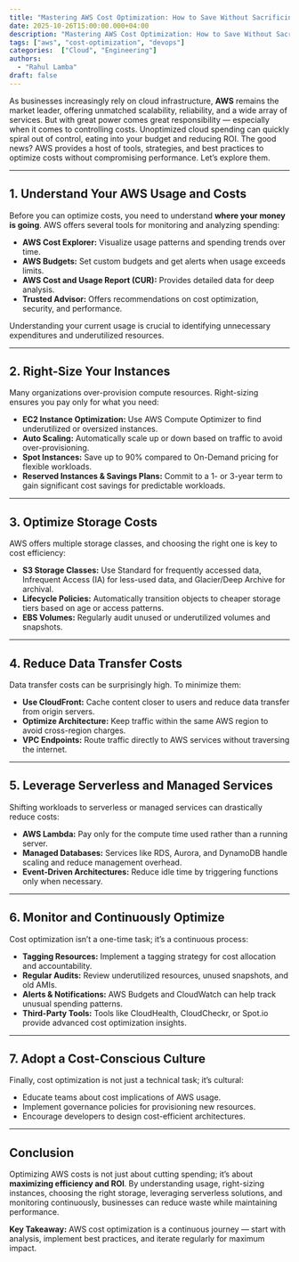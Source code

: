 ```yaml
---
title: "Mastering AWS Cost Optimization: How to Save Without Sacrificing Performance"
date: 2025-10-26T15:00:00.000+04:00
description: "Mastering AWS Cost Optimization: How to Save Without Sacrificing Performance"
tags: ["aws", "cost-optimization", "devops"]
categories:  ["Cloud", "Engineering"]
authors: 
  - "Rahul Lamba"
draft: false
---
```

   As businesses increasingly rely on cloud infrastructure, **AWS** remains the market leader, offering unmatched scalability, reliability, and a wide array of services. But with great power comes great responsibility — especially when it comes to controlling costs. Unoptimized cloud spending can quickly spiral out of control, eating into your budget and reducing ROI. The good news? AWS provides a host of tools, strategies, and best practices to optimize costs without compromising performance. Let’s explore them.

- - -

## 1. Understand Your AWS Usage and Costs

Before you can optimize costs, you need to understand **where your money is going**. AWS offers several tools for monitoring and analyzing spending:

* **AWS Cost Explorer:** Visualize usage patterns and spending trends over time.
* **AWS Budgets:** Set custom budgets and get alerts when usage exceeds limits.
* **AWS Cost and Usage Report (CUR):** Provides detailed data for deep analysis.
* **Trusted Advisor:** Offers recommendations on cost optimization, security, and performance.

Understanding your current usage is crucial to identifying unnecessary expenditures and underutilized resources.

- - -

## 2. Right-Size Your Instances

Many organizations over-provision compute resources. Right-sizing ensures you pay only for what you need:

* **EC2 Instance Optimization:** Use AWS Compute Optimizer to find underutilized or oversized instances.
* **Auto Scaling:** Automatically scale up or down based on traffic to avoid over-provisioning.
* **Spot Instances:** Save up to 90% compared to On-Demand pricing for flexible workloads.
* **Reserved Instances & Savings Plans:** Commit to a 1- or 3-year term to gain significant cost savings for predictable workloads.

- - -

## 3. Optimize Storage Costs

AWS offers multiple storage classes, and choosing the right one is key to cost efficiency:

* **S3 Storage Classes:** Use Standard for frequently accessed data, Infrequent Access (IA) for less-used data, and Glacier/Deep Archive for archival.
* **Lifecycle Policies:** Automatically transition objects to cheaper storage tiers based on age or access patterns.
* **EBS Volumes:** Regularly audit unused or underutilized volumes and snapshots.

- - -

## 4. Reduce Data Transfer Costs

Data transfer costs can be surprisingly high. To minimize them:

* **Use CloudFront:** Cache content closer to users and reduce data transfer from origin servers.
* **Optimize Architecture:** Keep traffic within the same AWS region to avoid cross-region charges.
* **VPC Endpoints:** Route traffic directly to AWS services without traversing the internet.

- - -

## 5. Leverage Serverless and Managed Services

Shifting workloads to serverless or managed services can drastically reduce costs:

* **AWS Lambda:** Pay only for the compute time used rather than a running server.
* **Managed Databases:** Services like RDS, Aurora, and DynamoDB handle scaling and reduce management overhead.
* **Event-Driven Architectures:** Reduce idle time by triggering functions only when necessary.

- - -

## 6. Monitor and Continuously Optimize

Cost optimization isn’t a one-time task; it’s a continuous process:

* **Tagging Resources:** Implement a tagging strategy for cost allocation and accountability.
* **Regular Audits:** Review underutilized resources, unused snapshots, and old AMIs.
* **Alerts & Notifications:** AWS Budgets and CloudWatch can help track unusual spending patterns.
* **Third-Party Tools:** Tools like CloudHealth, CloudCheckr, or Spot.io provide advanced cost optimization insights.

- - -

## 7. Adopt a Cost-Conscious Culture

Finally, cost optimization is not just a technical task; it’s cultural:

* Educate teams about cost implications of AWS usage.
* Implement governance policies for provisioning new resources.
* Encourage developers to design cost-efficient architectures.

- - -

## Conclusion

Optimizing AWS costs is not just about cutting spending; it’s about **maximizing efficiency and ROI**. By understanding usage, right-sizing instances, choosing the right storage, leveraging serverless solutions, and monitoring continuously, businesses can reduce waste while maintaining performance.

**Key Takeaway:** AWS cost optimization is a continuous journey — start with analysis, implement best practices, and iterate regularly for maximum impact.
